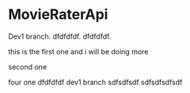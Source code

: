 # MovieRaterApi
Dev1 branch.   dfdfdfdf.   dfdfdfdf. 

this is the first one and i will be doing more

second one

four one
dfdfdfdf
dev1 branch sdfsdfsdf
sdfsdfsdfsdf
